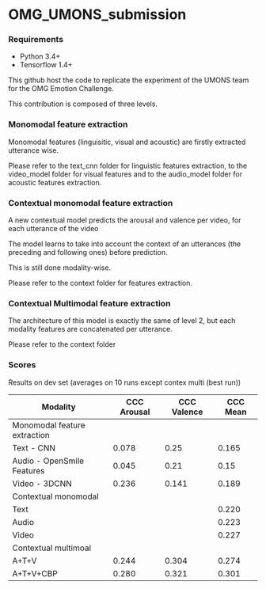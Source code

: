 # OMG_UMONS_submission


### Requirements
* Python 3.4+
* Tensorflow 1.4+

This github host the code to replicate the experiment of the UMONS team for the OMG Emotion Challenge.

This contribution is composed of three levels.

### Monomodal feature extraction

Monomodal features (linguisitic, visual and acoustic) are firstly extracted utterance wise.

Please refer to the text_cnn folder for linguistic features extraction, to the video_model folder for visual features and to the audio_model folder for acoustic features extraction.

### Contextual monomodal feature extraction

A new contextual model predicts the arousal and valence per video, for each utterance of the video

The model learns to take into account the context of an utterances (the preceding and following ones) before prediction.

This is still done modality-wise.

Please refer to the context folder for features extraction.

### Contextual Multimodal feature extraction

The architecture of this model is exactly the same of level 2, but each modality features are concatenated per utterance. 

Please refer to the context folder

### Scores


Results on dev set (averages on 10 runs except contex multi (best run))

| Modality  | CCC Arousal | CCC Valence | CCC Mean |
| ------------- | ------------- |------------- |------------- |
|  Monomodal feature extraction   |  |  | |
| Text - CNN   | 0.078  | 0.25 | 0.165  |
| Audio - OpenSmile Features | 0.045 | 0.21 | 0.15  |
| Video - 3DCNN   | 0.236  | 0.141 | 0.189 |
|  Contextual monomodal   |  | | |
| Text   |   | | 0.220  |
| Audio |  |  | 0.223 |
| Video  |   |  | 0.227 |
|  Contextual multimoal   |  | | |
A+T+V | 0.244   | 0.304 | 0.274 |
A+T+V+CBP | 0.280  | 0.321 | 0.301 |
